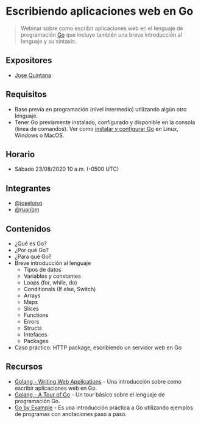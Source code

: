 # Escribiendo aplicaciones web en Go

> Webinar sobre como escribir aplicaciones web en el lenguaje de programación [Go](https://www.golang.org) que incluye también una breve introducción al lenguaje y su sintaxis.

## Expositores

- [Jose Quintana](https://github.com/joseluisq)

## Requisitos

- Base previa en programación (nivel intermedio) utilizando algún otro lenguaje.
- Tener Go previamente instalado, configurado y disponible en la consola (linea de comandos). Ver como [instalar y configurar Go](https://golang.org/doc/install) en Linux, Windows o MacOS.

## Horario

- Sábado 23/08/2020 10 a.m. (-0500 UTC)

## Integrantes
- [@joseluisq](https://github.com/joseluisq)
- [@ruanbm](https://github.com/ruanbm)

## Contenidos

- ¿Qué es Go?
- ¿Por qué Go?
- ¿Para qué Go?
- Breve introducción al lenguaje
  - Tipos de datos
  - Variables y constantes
  - Loops (for, while, do)
  - Conditionals (If else, Switch)
  - Arrays
  - Maps
  - Slices
  - Functions
  - Errors
  - Structs
  - Intefaces
  - Packages
- Caso práctico: HTTP package, escribiendo un servidor web en Go

## Recursos

- [Golang - Writing Web Applications](https://golang.org/doc/articles/wiki/) - Una introducción sobre como escribir aplicaciones web en Go.
- [Golang - A Tour of Go](https://tour.golang.org/welcome/1) - Un tour básico sobre el lenguaje de programación Go.
- [Go by Example](https://gobyexample.com) - Es una introducción práctica a Go utilizando ejemplos de programas con anotaciones paso a paso.

